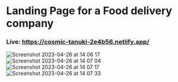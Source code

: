 # Landing Page for a Food delivery company

### Live: https://cosmic-tanuki-2e4b56.netlify.app/ 
![Screenshot 2023-04-26 at 14 06 17](https://user-images.githubusercontent.com/53602597/234570065-59349324-4d37-4a56-b5a6-2087c7f7bf96.jpg)
![Screenshot 2023-04-26 at 14 07 04](https://user-images.githubusercontent.com/53602597/234570072-5cfdacfc-6a3e-4ad2-aea6-65f99e3f8d46.jpg)
![Screenshot 2023-04-26 at 14 07 17](https://user-images.githubusercontent.com/53602597/234570096-37ad9f25-08ab-496c-89c2-89348eca299f.jpg)
![Screenshot 2023-04-26 at 14 07 33](https://user-images.githubusercontent.com/53602597/234570109-ae95f103-07a6-4e03-ad81-753154a42e5f.jpg)
